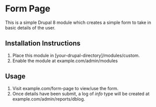 # Form Page

This is a simple Drupal 8 module which creates a simple form to take in basic details of the user.

## Installation Instructions

1. Place this module in [your-drupal-directory]/modules/custom.
2. Enable the module at example.com/admin/modules

## Usage

1. Visit example.com/form-page to view/use the form.
2. Once details have been submit, a log of _info_ type will be created at example.com/admin/reports/dblog.
